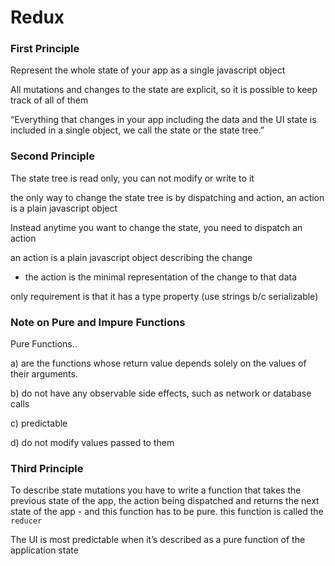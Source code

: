 # Redux

### First Principle

Represent the whole state of your app as a single javascript object

All mutations and changes to the state are explicit, so it is possible to keep track of all of them

“Everything that changes in your app including the data and the UI state is included in a single object, we call the state or the state tree.” 


### Second Principle

The state tree is read only, you can not modify or write to it

the only way to change the state tree is by dispatching and action, an action is a plain javascript object

Instead anytime you want to change the state, you need to dispatch an action 

an action is a plain javascript object describing the change

- the action is the minimal representation of the change to that data

only requirement is that it has a type property (use strings b/c serializable) 


### Note on Pure and Impure Functions

Pure Functions..

a) are the functions whose return value depends solely on the values of their arguments. 

b) do not have any observable side effects, such as network or database calls

c) predictable

d) do not modify values passed to them


### Third Principle

To describe state mutations you have to write a function that takes the previous state of the app, the action being dispatched and returns the next state of the app - and this function has to be pure. this function is called the `reducer`

The UI is most predictable when it’s described as a pure function of the application state